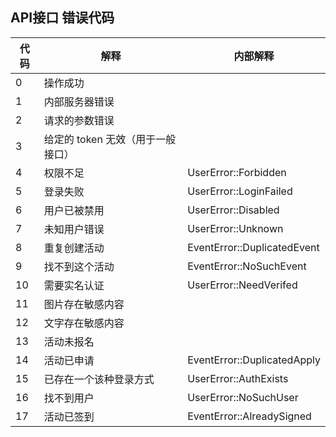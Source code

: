 ## API接口 错误代码

| 代码 | 解释                              | 内部解释                    |
| ---- | --------------------------------- | --------------------------- |
| 0    | 操作成功                          |                             |
| 1    | 内部服务器错误                    |                             |
| 2    | 请求的参数错误                    |                             |
| 3    | 给定的 token 无效（用于一般接口） |                             |
| 4    | 权限不足                          | UserError::Forbidden        |
| 5    | 登录失败                          | UserError::LoginFailed      |
| 6    | 用户已被禁用                      | UserError::Disabled         |
| 7    | 未知用户错误                      | UserError::Unknown          |
| 8    | 重复创建活动                      | EventError::DuplicatedEvent |
| 9    | 找不到这个活动                    | EventError::NoSuchEvent     |
| 10   | 需要实名认证                      | UserError::NeedVerifed      |
| 11   | 图片存在敏感内容                  |                             |
| 12   | 文字存在敏感内容                  |                             |
| 13   | 活动未报名                        |                             |
| 14   | 活动已申请                        | EventError::DuplicatedApply |
| 15   | 已存在一个该种登录方式            | UserError::AuthExists       |
| 16   | 找不到用户                        | UserError::NoSuchUser       |
| 17   | 活动已签到                        | EventError::AlreadySigned   |



